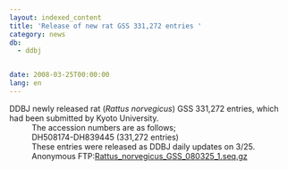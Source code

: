 ```yaml
---
layout: indexed_content
title: 'Release of new rat GSS 331,272 entries '
category: news
db:
  - ddbj


date: 2008-03-25T00:00:00
lang: en
---
```


<html>DDBJ newly released rat (<i>Rattus norvegicus</i>) GSS 331,272 entries, which had been submitted by Kyoto University. <dd>The accession numbers are as follows;
<dd>DH508174-DH839445 (331,272 entries)
<dd>These entries were released as DDBJ daily updates on 3/25.
<dd>Anonymous FTP:<a href="ftp://ftp.ddbj.nig.ac.jp/ddbj_database/mass/Rattus_norvegicus_GSS/">Rattus_norvegicus_GSS_080325_1.seq.gz</a></dd>
</dd>
</dd>
</dd>
</html>
